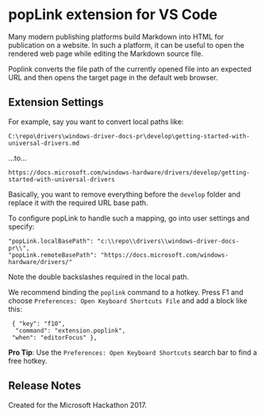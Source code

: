 # popLink extension for VS Code

Many modern publishing platforms build Markdown into HTML for publication on a website. In such a platform, it can be useful to open the rendered web page while editing the Markdown source file.

Poplink converts the file path of the currently opened file into an expected URL and then opens the target page in the default web browser.

## Extension Settings

For example, say you want to convert local paths like:

`C:\repo\drivers\windows-driver-docs-pr\develop\getting-started-with-universal-drivers.md`

...to...

`https://docs.microsoft.com/windows-hardware/drivers/develop/getting-started-with-universal-drivers`

Basically, you want to remove everything before the `develop` folder and replace it with the required URL base path.

To configure popLink to handle such a mapping, go into user settings and specify:

```
"popLink.localBasePath": "c:\\repo\\drivers\\windows-driver-docs-pr\\",
"popLink.remoteBasePath": "https://docs.microsoft.com/windows-hardware/drivers/"
```

Note the double backslashes required in the local path.

We recommend binding the `poplink` command to a hotkey. Press F1 and choose `Preferences: Open Keyboard Shortcuts File` and add a block like this:

```
 { "key": "f10", 
  "command": "extension.poplink",
 "when": "editorFocus" },
 ```
 
**Pro Tip**: Use the `Preferences: Open Keyboard Shortcuts` search bar to find a free hotkey.

## Release Notes

Created for the Microsoft Hackathon 2017.


